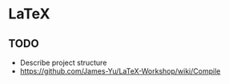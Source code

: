 # LaTeX

## TODO

- Describe project structure
- https://github.com/James-Yu/LaTeX-Workshop/wiki/Compile
